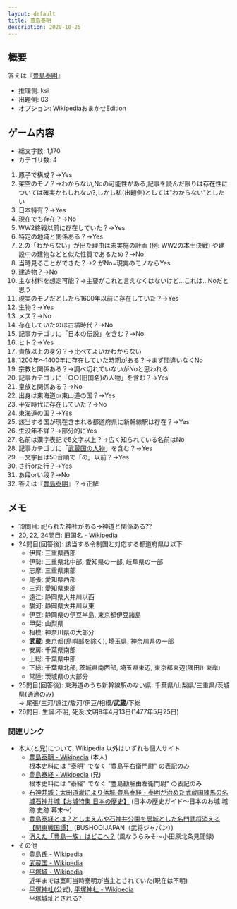 ```yaml
---
layout: default
title: 豊島泰明
description: 2020-10-25
---
```


## 概要

答えは『[豊島泰明](https://ja.wikipedia.org/wiki/%E8%B1%8A%E5%B3%B6%E6%B3%B0%E6%98%8E)』

- 推理側: ksi
- 出題側: 03
- オプション: WikipediaおまかせEdition

## ゲーム内容

- 総文字数: 1,170
- カテゴリ数: 4

1. 原子で構成？→Yes
2. 架空のモノ？→わからない,Noの可能性がある,記事を読んだ限りは存在性については確実かもしれない?,しかし私(出題側)としては"わからない"としたい
3. 日本特有？→Yes
4. 現在でも存在？→No
5. WW2終戦以前に存在していた？→Yes
6. 特定の地域と関係ある？→Yes
7. 2.の「わからない」が出た理由は未実施の計画 (例: WW2の本土決戦) や建設中の建物などと似た性質であるため？→No
8. 当時見ることができた？→2.がNo=現実のモノならYes
9. 建造物？→No
10. 主な材料を想定可能？→主要がこれと言えなくはないけど…これは…Noだと思う
11. 現実のモノだとしたら1600年以前に存在していた？→Yes
12. 生物？→Yes
13. メス？→No
14. 存在していたのは古墳時代？→No
15. 記事カテゴリに「日本の伝説」を含む？→No
16. ヒト？→Yes
17. 貴族以上の身分？→比べてよいかわからない
18. 1200年～1400年に存在していた時期がある？→まず間違いなくNo
19. 宗教と関係ある？→調べ切れていないがNoと思われる
20. 記事カテゴリに「○○(旧国名)の人物」を含む？→Yes
21. 皇族と関係ある？→No
22. 出身は東海道or東山道の国？→Yes
23. 平安時代に存在していた？→No
24. 東海道の国？→Yes
25. 該当する国が現在含まれる都道府県に新幹線駅は存在？→Yes
26. 生没年不詳？→部分的にYes
27. 名前は漢字表記で5文字以上？→広く知られている名前はNo
28. 記事カテゴリに「[武蔵国の人物](https://ja.wikipedia.org/wiki/Category:%E6%AD%A6%E8%94%B5%E5%9B%BD%E3%81%AE%E4%BA%BA%E7%89%A9)」を含む？→Yes
29. 一文字目は50音順で「の」以前？→Yes
30. さ行orた行？→Yes
31. あ段orい段？→No
32. 答えは『[豊島泰明](https://ja.wikipedia.org/wiki/%E8%B1%8A%E5%B3%B6%E6%B3%B0%E6%98%8E)』？→正解

## メモ

- 19問目: 祀られた神社がある→神道と関係ある??
- 20, 22, 24問目: [旧国名 - Wikipedia](https://ja.wikipedia.org/wiki/%E6%97%A7%E5%9B%BD%E5%90%8D)
- 24問目(回答後): 該当する令制国と対応する都道府県は以下
  - 伊賀: 三重県西部
  - 伊勢: 三重県北中部, 愛知県の一部, 岐阜県の一部
  - 志摩: 三重県東部
  - 尾張: 愛知県西部
  - 三河: 愛知県東部
  - 遠江: 静岡県大井川以西
  - 駿河: 静岡県大井川以東
  - 伊豆: 静岡県の伊豆半島, 東京都伊豆諸島
  - 甲斐: 山梨県
  - 相模: 神奈川県の大部分
  - **武蔵**: 東京都(島嶼部を除く), 埼玉県, 神奈川県の一部
  - 安房: 千葉県南部
  - 上総: 千葉県中部
  - 下総: 千葉県北部, 茨城県南西部, 埼玉県東辺, 東京都東辺(隅田川東岸)
  - 常陸: 茨城県の大部分
- 25問目(回答後): 東海道のうち新幹線駅のない県: 千葉県/山梨県/三重県/茨城県(通過のみ)  
  → 尾張/三河/遠江/駿河/伊豆/相模/**武蔵**/下総
- 26問目: 生誕:不明, 死没:文明9年4月13日(1477年5月25日)

### 関連リンク

- 本人(と兄)について, Wikipedia 以外はいずれも個人サイト
  - [豊島泰明 - Wikipedia](https://ja.wikipedia.org/wiki/%E8%B1%8A%E5%B3%B6%E6%B3%B0%E6%98%8E) (本人)  
    根本史料には "泰明" でなく "豊島平右衛門尉" の表記のみ
  - [豊島泰経 - Wikipedia](https://ja.wikipedia.org/wiki/%E8%B1%8A%E5%B3%B6%E6%B3%B0%E7%B5%8C) (兄)  
    根本史料には "泰経" でなく "豊島勘解由左衛門尉" の表記のみ
  - [石神井城：太田道灌により落城 豊島泰経・泰明が治めた武蔵国練馬の名城石神井城【お城特集 日本の歴史】](https://www.jp-history.info/castle/573.html) (日本の歴史ガイド～日本のお城 城跡 史跡 幕末～)
  - [豊島泰経とは？としまえんや石神井公園を居城とした名門武将消える【関東戦国譚】](https://bushoojapan.com/bushoo/others/2020/01/11/141218) (BUSHOO!JAPAN（武将ジャパン）)
  - [消えた「豊島一族」はどこへ？](http://maricopolo.cocolog-nifty.com/blog/2019/08/post-535c64.html) (風なうらみそ～小田原北条見聞録)
- その他
  - [豊島氏 - Wikipedia](https://ja.wikipedia.org/wiki/%E8%B1%8A%E5%B3%B6%E6%B0%8F)
  - [武蔵国 - Wikipedia](https://ja.wikipedia.org/wiki/%E6%AD%A6%E8%94%B5%E5%9B%BD)
  - [平塚城 - Wikipedia](https://ja.wikipedia.org/wiki/%E5%B9%B3%E5%A1%9A%E5%9F%8E)  
  近年までは室町当時泰明が当主とされていた(現在は不明)  
  - [平塚神社](http://hiratsuka-jinja.or.jp/)(公式), [平塚神社 - Wikipedia](https://ja.wikipedia.org/wiki/%E5%B9%B3%E5%A1%9A%E7%A5%9E%E7%A4%BE)  
  平塚城址とされる?
